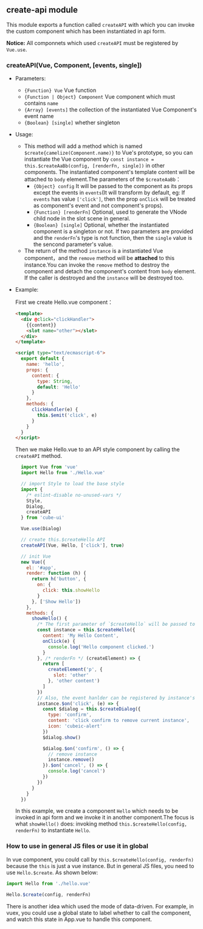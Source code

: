 ## create-api module

This module exports a function called `createAPI` with which you can invoke the custom component which has been instantiated in api form.

__Notice:__ All componnets which used `createAPI` must be registered by `Vue.use`.

### createAPI(Vue, Component, [events, single])

- Parameters:

  - `{Function} Vue` Vue function
  - `{Function | Object} Component` Vue component which must contains `name`
  - `{Array} [events]` the collection of the instantiated Vue Component's event name
  - `{Boolean} [single]` whether singleton

- Usage:

  - This method will add a method which is named `$create{camelize(Component.name)}` to Vue's prototype, so you can instantiate the Vue component by `const instance = this.$createAaBb(config, [renderFn, single])` in other components. The instantiated component's template content will be attached to `body` element.The parameters of the `$createAaBb`：
    - `{Object} config` It will be passed to the component as its props except the events in `events`(It will transform by default, eg: If `events` has value `['click']`, then the prop `onClick` will be treated as component's event and not component's props).
    - `{Function} [renderFn]` Optional, used to generate the VNode child node in the slot scene in general.
    - `{Boolean} [single]` Optional, whether the instantiated component is a singleton or not. If two parameters are provided and the `renderFn`'s type is not function, then the `single` value is the sencond parameter's value.
  - The return of the method `instance` is a instantiated Vue component，and the `remove` method will be **attached** to this instance.You can invoke the `remove` method to destroy the component and detach the component's content from `body` element. If the caller is destroyed and the `instance` will be destroyed too.

- Example:

  First we create Hello.vue component：

  ```html
  <template>
    <div @click="clickHandler">
      {{content}}
      <slot name="other"></slot>
    </div>
  </template>

  <script type="text/ecmascript-6">
    export default {
      name: 'hello',
      props: {
        content: {
          type: String,
          default: 'Hello'
        }
      },
      methods: {
        clickHandler(e) {
          this.$emit('click', e)
        }
      }
    }
  </script>
  ```

  Then we make Hello.vue to an API style component by calling the `createAPI` method.

  ```js
    import Vue from 'vue'
    import Hello from './Hello.vue'

    // import Style to load the base style
    import {
      /* eslint-disable no-unused-vars */
      Style,
      Dialog,
      createAPI
    } from 'cube-ui'

    Vue.use(Dialog)

    // create this.$createHello API
    createAPI(Vue, Hello, ['click'], true)

    // init Vue
    new Vue({
      el: '#app',
      render: function (h) {
        return h('button', {
          on: {
            click: this.showHello
          }
        }, ['Show Hello'])
      },
      methods: {
        showHello() {
          /* The first parameter of `$createHello` will be passed to the component as its props except the events in `events`(It will transform by default, eg: If `events` has value `['click']`, then the prop `onClick` will be treated as component's event and not component's props) */
          const instance = this.$createHello({
            content: 'My Hello Content',
            onClick(e) {
              console.log('Hello component clicked.')
            }
          }, /* renderFn */ (createElement) => {
            return [
              createElement('p', {
                slot: 'other'
              }, 'other content')
            ]
          })
          // Also, the event hanlder can be registered by instance's `$on` method
          instance.$on('click', (e) => {
            const $dialog = this.$createDialog({
              type: 'confirm',
              content: 'click confirm to remove current instance',
              icon: 'cubeic-alert'
            })
            $dialog.show()

            $dialog.$on('confirm', () => {
              // remove instance
              instance.remove()
            }).$on('cancel', () => {
              console.log('cancel')
            })
          })
        }
      }
    })
  ```
  In this example, we create a component `Hello` which needs to be invoked in api form and we invoke it in another component.The focus is what `showHello()` does: invoking method `this.$createHello(config, renderFn)` to instantiate `Hello`.

### How to use in general JS files or use it in global

In vue component, you could call by `this.$createHello(config, renderFn)` because the `this` is just a vue instance. But in general JS files, you need to use `Hello.$create`. As shown below:

```js
import Hello from './hello.vue'

Hello.$create(config, renderFn)
```

There is another idea which used the mode of data-driven. For example, in vuex, you could use a global state to label whether to call the component, and watch this state in App.vue to handle this component.
